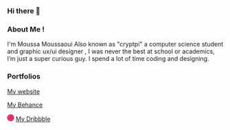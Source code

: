 ### Hi there 👋

<!--
**cryptpi/cryptpi** is a ✨ _special_ ✨ repository because its `README.md` (this file) appears on your GitHub profile.

Here are some ideas to get you started:

- 🔭 I’m currently working on ...
- 🌱 I’m currently learning ...
- 👯 I’m looking to collaborate on ...
- 🤔 I’m looking for help with ...
- 💬 Ask me about ...
- 📫 How to reach me: ...
- 😄 Pronouns: ...
- ⚡ Fun fact: ...
-->

### About Me !
I'm Moussa Moussaoui Also known as "cryptpi" a computer science student and graphic ux/ui designer , I was never the best at school or academics, I’m just a super curious guy. I spend a lot of time coding and designing.

### Portfolios 

[My website](https://www.cryptpi.com/)

[My Behance](https://www.behance.net/cryptpi)

![](images/dribbble.png) [My Dribbble](https://www.dribbble.com/cryptpi)
